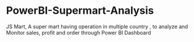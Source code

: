 # PowerBI-Supermart-Analysis
JS Mart, A super mart having operation in multiple country , to analyze and Monitor sales, profit and order through Power BI Dashboard 
